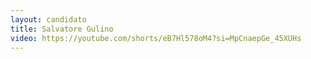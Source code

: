```yaml
---
layout: candidato
title: Salvatore Gulino
video: https://youtube.com/shorts/eB7Hl578oM4?si=MpCnaepGe_45XUHs
---
```

